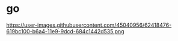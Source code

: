# go
https://user-images.githubusercontent.com/45040956/62418476-619bc100-b6a4-11e9-9dcd-684c1442d535.png
